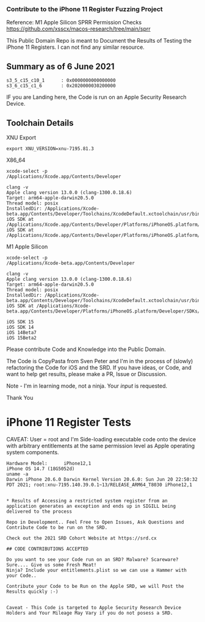 ### Contribute to the iPhone 11 Register Fuzzing Project

Reference: M1 Apple Silicon SPRR Permission Checks https://github.com/xsscx/macos-research/tree/main/sprr

This Public Domain Repo is meant to Document the Results of Testing the iPhone 11 Registers. I can not find any similar resource.

Summary as of 6 June 2021
------
```
s3_5_c15_c10_1      : 0x0000000000000000
s3_6_c15_c1_6       : 0x2020000030200000
```
IF you are Landing here, the Code is run on an Apple Security Research Device. 

Toolchain Details
-----
XNU Export
```
export XNU_VERSION=xnu-7195.81.3
```
X86_64
```
xcode-select -p
/Applications/Xcode.app/Contents/Developer

clang -v
Apple clang version 13.0.0 (clang-1300.0.18.6)
Target: arm64-apple-darwin20.5.0
Thread model: posix
InstalledDir: /Applications/Xcode-beta.app/Contents/Developer/Toolchains/XcodeDefault.xctoolchain/usr/bin
iOS SDK at /Applications/Xcode.app/Contents/Developer/Platforms/iPhoneOS.platform/Developer/SDKs/iPhoneOS14.5.sdk
iOS SDK at /Applications/Xcode.app/Contents/Developer/Platforms/iPhoneOS.platform/Developer/SDKs/iPhoneOS15.0.sdk
```

M1 Apple Silicon
```
xcode-select -p
/Applications/Xcode-beta.app/Contents/Developer

clang -v
Apple clang version 13.0.0 (clang-1300.0.18.6)
Target: arm64-apple-darwin20.5.0
Thread model: posix
InstalledDir: /Applications/Xcode-beta.app/Contents/Developer/Toolchains/XcodeDefault.xctoolchain/usr/bin
iOS SDK at /Applications/Xcode-beta.app/Contents/Developer/Platforms/iPhoneOS.platform/Developer/SDKs/iPhoneOS15.0.sdk
```
```
iOS SDK 15
iOS SDK 14
iOS 14Beta7
iOS 15Beta2
```

Please contribute Code and Knowledge into the Public Domain.

The Code is CopyPasta from Sven Peter and I'm in the process of (slowly) refactoring the Code for iOS and the SRD. If you have ideas, or Code, and want to help get results, please make a PR, Issue or Discussion.

Note - I'm in learning mode, not a ninja. Your _input_ is requested.

Thank You

iPhone 11 Register Tests
=========
CAVEAT: User = root and I'm Side-loading executable code onto the device with arbitrary entitlements at the same permission level as Apple operating system components.
```
Hardware Model:      iPhone12,1
iPhone OS 14.7 (18G5052d)
uname -a
Darwin iPhone 20.6.0 Darwin Kernel Version 20.6.0: Sun Jun 20 22:50:32 PDT 2021; root:xnu-7195.140.39.0.1~13/RELEASE_ARM64_T8030 iPhone12,1
```
```

* Results of Accessing a restricted system register from an application generates an exception and ends up in SIGILL being delivered to the process

Repo in Development.. Feel Free to Open Issues, Ask Questions and Contribute Code to be run on the SRD.

Check out the 2021 SRD Cohort Website at https://srd.cx

## CODE CONTRIBUTIONS ACCEPTED

Do you want to see your Code run on an SRD? Malware? Scareware? Sure.... Give us some Fresh Meat! 
Ninja? Include your entitlements.plist so we can use a Hammer with your Code.. 

Contribute your Code to be Run on the Apple SRD, we will Post the Results quickly :-)


Caveat - This Code is targeted to Apple Security Research Device Holders and Your Mileage May Vary if you do not posess a SRD.

